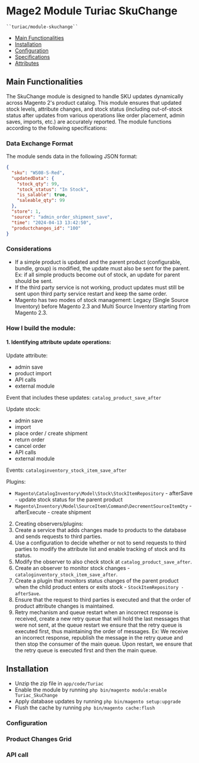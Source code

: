 # Mage2 Module Turiac SkuChange

    ``turiac/module-skuchange``

 - [Main Functionalities](#markdown-header-main-functionalities)
 - [Installation](#markdown-header-installation)
 - [Configuration](#markdown-header-configuration)
 - [Specifications](#markdown-header-specifications)
 - [Attributes](#markdown-header-attributes)


## Main Functionalities
The SkuChange module is designed to handle SKU updates dynamically across Magento 2's product catalog. This module ensures that updated stock levels, attribute changes, and stock status (including out-of-stock status after updates from various operations like order placement, admin saves, imports, etc.) are accurately reported. The module functions according to the following specifications:

### Data Exchange Format
The module sends data in the following JSON format:
```json
{
  "sku": "WS08-S-Red",
  "updatedData": {
    "stock_qty": 99,
    "stock_status": "In Stock",
    "is_salable": true,
    "saleable_qty": 99
  },
  "store": 1,
  "source": "admin_order_shipment_save",
  "time": "2024-04-13 13:42:50",
  "productchanges_id": "100"
}
```

### Considerations
- If a simple product is updated and the parent product (configurable, bundle, group) is modified, the update must also be sent for the parent. Ex: if all simple products become out of stock, an update for parent should be sent.
- If the third party service is not working, product updates must still be sent upon third party service restart and keep the same order.
- Magento has two modes of stock management: Legacy (Single Source Inventory) before Magento 2.3 and Multi Source Inventory starting from Magento 2.3.


### How I build the module:

#### 1. Identifying attribute update operations:

Update attribute:
- admin save
- product import
- API calls
- external module

Event that includes these updates: `catalog_product_save_after`

Update stock:
- admin save
- import
- place order / create shipment
- return order
- cancel order
- API calls
- external module

Events:
`cataloginventory_stock_item_save_after`

Plugins:
- `Magento\CatalogInventory\Model\Stock\StockItemRepository` - afterSave - update stock status for the parent product
- `Magento\Inventory\Model\SourceItem\Command\DecrementSourceItemQty` - afterExecute - create shipment

2. Creating observers/plugins:
3. Create a service that adds changes made to products to the database and sends requests to third parties.
4. Use a configuration to decide whether or not to send requests to third parties to modify the attribute list and enable tracking of stock and its status.
5. Modify the observer to also check stock at `catalog_product_save_after`.
6. Create an observer to monitor stock changes - `cataloginventory_stock_item_save_after`.
7. Create a plugin that monitors status changes of the parent product when the child product enters or exits stock - `StockItemRepository - afterSave`.
8. Ensure that the request to third parties is executed and that the order of product attribute changes is maintained.
9. Retry mechanism and queue restart when an incorrect response is received, create a new retry queue that will hold the last messages that were not sent, at the queue restart we ensure that the retry queue is executed first, thus maintaining the order of messages. Ex: We receive an incorrect response, republish the message in the retry queue and then stop the consumer of the main queue. Upon restart, we ensure that the retry queue is executed first and then the main queue.

## Installation

 - Unzip the zip file in `app/code/Turiac`
 - Enable the module by running `php bin/magento module:enable Turiac_SkuChange`
 - Apply database updates by running `php bin/magento setup:upgrade`
 - Flush the cache by running `php bin/magento cache:flush`

### Configuration



### Product Changes Grid



### API call





